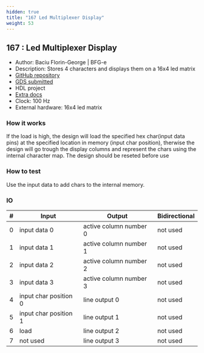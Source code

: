 ```yaml
---
hidden: true
title: "167 Led Multiplexer Display"
weight: 53
---
```


## 167 : Led Multiplexer Display

* Author: Baciu Florin-George | BFG-e
* Description: Stores 4 characters and displays them on a 16x4 led matrix
* [GitHub repository](https://github.com/bfgelectronics/tt04-project)
* [GDS submitted](https://github.com/bfgelectronics/tt04-project/actions/runs/6065985369)
* HDL project
* [Extra docs]()
* Clock: 100 Hz
* External hardware: 16x4 led matrix



### How it works

If the load is high, the design will load the specified hex char(input data pins) at the specified location in memory (input char position), therwise the design will go trough the display columns and represent the chars using the internal character map.
The design should be reseted before use


### How to test

Use the input data to add chars to the internal memory.


### IO

| # | Input        | Output       | Bidirectional      |
|---|--------------|--------------| -------------------|
| 0 | input data 0  | active column number 0 | not used |
| 1 | input data 1  | active column number 1 | not used |
| 2 | input data 2  | active column number 2 | not used |
| 3 | input data 3  | active column number 3 | not used |
| 4 | input char position 0  | line output 0 | not used |
| 5 | input char position 1  | line output 1 | not used |
| 6 | load  | line output 2 | not used |
| 7 | not used  | line output 3 | not used |
